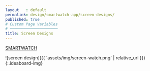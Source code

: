 ```yaml
---
layout   : default
permalink: design/smartwatch-app/screen-designs/
published: true
# Custom Page Variables
# ─────────────────────
title: Screen Designs
---
```


<a href="https://xd.adobe.com/view/7c54299e-9f19-4167-7675-3b23eb252e58-0a65/" target="_blank"> SMARTWATCH </a>

![screen design]({{ 'assets/img/screen-watch.png' | relative_url }}){:.ideaboard-img}